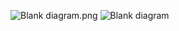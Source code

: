 ![Blank diagram.png](..%2F..%2F..%2F..%2FUsers%2FAditya%20Dwivedi%2FDownloads%2FBlank%20diagram.png)
![Blank diagram](https://github.com/kaljitism/dartlang/assets/52685389/b7f30c7d-0b70-4351-9339-869a3558cf53)
